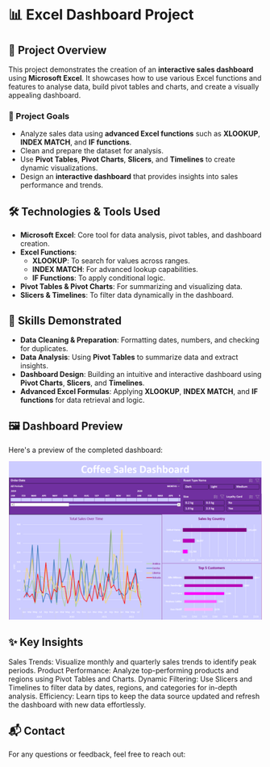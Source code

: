 # 📊 Excel Dashboard Project

## 🚀 Project Overview
This project demonstrates the creation of an **interactive sales dashboard** using **Microsoft Excel**. It showcases how to use various Excel functions and features to analyse data, build pivot tables and charts, and create a visually appealing dashboard.

### 🎯 Project Goals
- Analyze sales data using **advanced Excel functions** such as **XLOOKUP**, **INDEX MATCH**, and **IF functions**.
- Clean and prepare the dataset for analysis.
- Use **Pivot Tables**, **Pivot Charts**, **Slicers**, and **Timelines** to create dynamic visualizations.
- Design an **interactive dashboard** that provides insights into sales performance and trends.

## 🛠 Technologies & Tools Used
- **Microsoft Excel**: Core tool for data analysis, pivot tables, and dashboard creation.
- **Excel Functions**:
  - **XLOOKUP**: To search for values across ranges.
  - **INDEX MATCH**: For advanced lookup capabilities.
  - **IF Functions**: To apply conditional logic.
- **Pivot Tables & Pivot Charts**: For summarizing and visualizing data.
- **Slicers & Timelines**: To filter data dynamically in the dashboard.

## 🔧 Skills Demonstrated
- **Data Cleaning & Preparation**: Formatting dates, numbers, and checking for duplicates.
- **Data Analysis**: Using **Pivot Tables** to summarize data and extract insights.
- **Dashboard Design**: Building an intuitive and interactive dashboard using **Pivot Charts**, **Slicers**, and **Timelines**.
- **Advanced Excel Formulas**: Applying **XLOOKUP**, **INDEX MATCH**, and **IF functions** for data retrieval and logic.

## 🖼 Dashboard Preview
Here's a preview of the completed dashboard:

![Excel Dashboard Preview](https://github.com/APape95/ExcelDashboardProject/blob/main/Screenshot%202024-10-12%20213106.png)


## ✨ Key Insights
Sales Trends: Visualize monthly and quarterly sales trends to identify peak periods.
Product Performance: Analyze top-performing products and regions using Pivot Tables and Charts.
Dynamic Filtering: Use Slicers and Timelines to filter data by dates, regions, and categories for in-depth analysis.
Efficiency: Learn tips to keep the data source updated and refresh the dashboard with new data effortlessly.

## 📬 Contact
For any questions or feedback, feel free to reach out:
